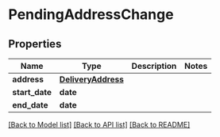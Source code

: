 # PendingAddressChange

## Properties
Name | Type | Description | Notes
------------ | ------------- | ------------- | -------------
**address** | [**DeliveryAddress**](DeliveryAddress.md) |  | 
**start_date** | **date** |  | 
**end_date** | **date** |  | 

[[Back to Model list]](../README.md#documentation-for-models) [[Back to API list]](../README.md#documentation-for-api-endpoints) [[Back to README]](../README.md)


